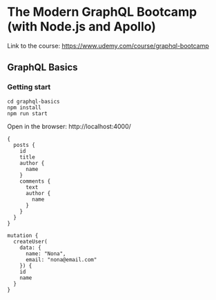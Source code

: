 # The Modern GraphQL Bootcamp (with Node.js and Apollo)

Link to the course: https://www.udemy.com/course/graphql-bootcamp


## GraphQL Basics

### Getting start
```
cd graphql-basics 
npm install
npm run start
```

Open in the browser: http://localhost:4000/
```
{
  posts {
    id
    title 
    author {
      name
    }
    comments {
      text 
      author {
        name
      }
    }
  }
}
```
```
mutation {
  createUser(
    data: {
      name: "Nona",
      email: "nona@email.com"
    }) {
    id
    name
  }
}
```
